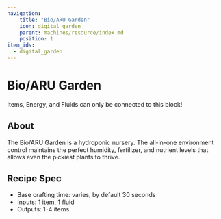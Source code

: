 ```yaml
---
navigation:
    title: "Bio/ARU Garden"
    icon: digital_garden
    parent: machines/resource/index.md
    position: 1
item_ids:
  - digital_garden
---
```


# Bio/ARU Garden

<GameScene zoom={4} interactive={false}>
<Block id="mesh_block" y="1" />
<Block id="digital_garden" y="0" />
<BlockAnnotation x="0" y="0" z="0" color="#8bd1f0">
Items, Energy, and Fluids can only be connected to this block!
</BlockAnnotation>
</GameScene>

## About

The Bio/ARU Garden is a hydroponic nursery. The all-in-one environment control maintains the perfect humidity, fertilizer,
and nutrient levels that allows even the pickiest plants to thrive.

## Recipe Spec
- Base crafting time: varies, by default 30 seconds
- Inputs: 1 item, 1 fluid
- Outputs: 1-4 items
